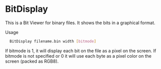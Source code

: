 BitDisplay
==================

This is a Bit Viewer for binary files. It shows the bits in a graphical format.

Usage

```bash
  BitDisplay filename.bin width [bitmode]
```

If bitmode is 1, it will display each bit on the file as a pixel on the screen. If bitmode is not specified or 0 it will use each byte as a pixel color on the screen (packed as RGB8).